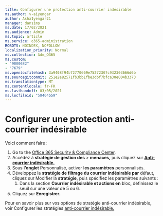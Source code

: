 ```yaml
---
title: Configurer une protection anti-courrier indésirable
ms.author: v-aiyengar
author: AshaIyengar21
manager: dansimp
ms.date: 17/02/2021
ms.audience: Admin
ms.topic: article
ms.service: o365-administration
ROBOTS: NOINDEX, NOFOLLOW
localization_priority: Normal
ms.collection: Adm_O365
ms.custom:
- "9000682"
- "7679"
ms.openlocfilehash: 3a9408f94b72770669e75272307c932303666d6b
ms.sourcegitcommit: 251e2e82571fb3bb1fbe3dbf7bfca30e004b3373
ms.translationtype: MT
ms.contentlocale: fr-FR
ms.lasthandoff: 03/05/2021
ms.locfileid: "50464559"
---
```

# <a name="set-up-an-anti-spam-protection"></a>Configurer une protection anti-courrier indésirable

Voici comment faire :

1. Go to the [Office 365 Security & Compliance Center](https://go.microsoft.com/fwlink/p/?linkid=2077143).
1. Accédez à **stratégie de gestion des**  >  **menaces,** puis cliquez sur **[Anti-courrier indésirable.](https://go.microsoft.com/fwlink/p/?linkid=2077143)**
1. Sous **l’onglet** Personnalisé, activer **les paramètres** personnalisés.
1. Développez la **stratégie de filtrage du courrier indésirable par** défaut, cliquez sur Modifier la **stratégie,** puis spécifiez les paramètres suivants :
    1. Dans la section **Courrier indésirable et actions en** bloc, définissez le seuil sur une valeur de 5 ou 6.
1. Cliquez sur **Enregistrer**.

Pour en savoir plus sur vos options de stratégie anti-courrier indésirable, voir Configurer les stratégies [anti-courrier indésirable.](https://go.microsoft.com/fwlink/?linkid=2092051)
